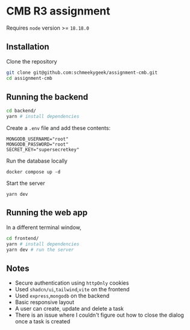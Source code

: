 # CMB R3 assignment

Requires `node` version >= `18.18.0`
## Installation

Clone the repository
```bash
git clone git@github.com:schmeekygeek/assignment-cmb.git
cd assignment-cmb
```

## Running the backend
```bash
cd backend/
yarn # install dependencies
```
Create a `.env` file and add these contents:
```
MONGODB_USERNAME="root"
MONGODB_PASSWORD="root"
SECRET_KEY="supersecretkey"
```
Run the database locally
```
docker compose up -d
```
Start the server
```
yarn dev
```

## Running the web app
In a different terminal window,
```bash
cd frontend/
yarn # install dependencies
yarn dev # run the server
```

## Notes
- Secure authentication using `httpOnly` cookies
- Used `shadcn/ui`,`tailwind`,`vite` on the frontend
- Used `express`,`mongodb` on the backend
- Basic responsive layout
- A user can create, update and delete a task
- There is an issue where I couldn't figure out how to close the dialog once a task is created
